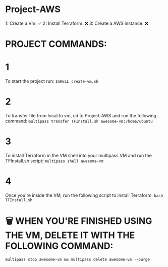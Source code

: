 # Project-AWS
1: Create a Vm. ✅
2: Install Terraform. ❌
3: Create a AWS instance. ❌ 


# PROJECT COMMANDS:

# 1
To start the project run:
`$SHELL create-vm.sh`


# 2
To transfer file from local to vm, cd to Project-AWS and run the following command:
`multipass transfer TFInstall.sh awesome-vm:/home/ubuntu`


# 3
To install Terraform in the VM shell into your multipass VM and run the TFInstall.sh script: 
`multipass shell awesome-vm`


# 4
Once you're inside the VM, run the following script to install Terraform:
`bash TFInstall.sh`


# 🗑️ WHEN YOU'RE FINISHED USING THE VM, DELETE IT  WITH THE FOLLOWING COMMAND:
`multipass stop awesome-vm && multipass delete awesome-vm --purge` 

